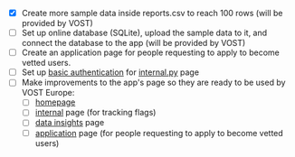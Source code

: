 - [X] Create more sample data inside reports.csv to reach 100 rows (will be provided by VOST)
- [ ] Set up online database (SQLite), upload the sample data to it, and connect the database to the app (will be provided by VOST)
- [ ] Create an application page for people requesting to apply to become vetted users.
- [ ] Set up [basic authentication](https://github.com/plotly/dash-auth/blob/main/README.md) for [internal.py](https://github.com/Coding-with-Adam/response-reporting-dashboard/blob/main/pages/internal.py) page
- [ ] Make improvements to the app's page so they are ready to be used by VOST Europe:
  - [ ] [homepage](https://github.com/Coding-with-Adam/response-reporting-dashboard/blob/main/pages/homepage.py)
  - [ ] [internal](https://github.com/Coding-with-Adam/response-reporting-dashboard/blob/main/pages/internal.py) page (for tracking flags)
  - [ ] [data insights](https://github.com/Coding-with-Adam/response-reporting-dashboard/blob/main/pages/data-insights.py) page 
  - [ ] [application](https://github.com/Coding-with-Adam/response-reporting-dashboard/blob/main/pages/application.py) page (for people requesting to apply to become vetted users)

